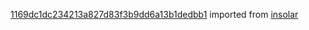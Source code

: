 [1169dc1dc234213a827d83f3b9dd6a13b1dedbb1](https://github.com/insolar/insolar/commit/1169dc1dc234213a827d83f3b9dd6a13b1dedbb1) imported from [insolar](https://github.com/insolar/insolar)
